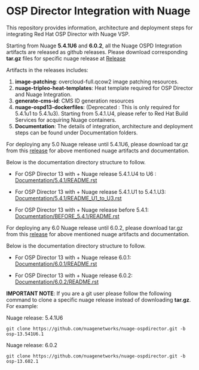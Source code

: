 # OSP Director Integration with Nuage

This repository provides information, architecture and deployment steps for integrating Red Hat OSP Director with Nuage VSP.

Starting from Nuage **5.4.1U6** and **6.0.2**, all the Nuage OSPD Integration artifacts are released as github releases. Please download corresponding **tar.gz** files for specific nuage release at [Release](https://github.com/nuagenetworks/nuage-ospdirector/releases) 

Artifacts in the releases includes:

1. **image-patching**: overcloud-full.qcow2 image patching resources.
2. **nuage-tripleo-heat-templates**: Heat template required for OSP Director and Nuage Integration.
3. **generate-cms-id**: CMS ID generation resources
4. **nuage-ospd13-dockerfiles**: (Deprecated : This is only required for 5.4.1u1 to 5.4.1u3). Starting from 5.4.1.U4, please refer to Red Hat Build Services for acquiring Nuage containers.
5. **Documentation**: The details of integration, architecture and deployment steps can be found under Documentation folders.

For deploying any 5.0 Nuage release until 5.4.1U6, please download tar.gz from this [release](https://github.com/nuagenetworks/nuage-ospdirector/releases/tag/osp-13.541U6.1) for above mentioned nuage artifacts and documentation. 

Below is the documentation directory structure to follow.
 
   * For OSP Director 13 with + Nuage release 5.4.1.U4 to U6 : [Documentation/5.4.1/README.rst](https://github.com/nuagenetworks/nuage-ospdirector/blob/osp-13.541U6.1/Documentation/5.4.1/README.rst)
        
   * For OSP Director 13 with + Nuage release 5.4.1.U1 to 5.4.1.U3: [Documentation/5.4.1/README_U1_to_U3.rst](https://github.com/nuagenetworks/nuage-ospdirector/blob/osp-13.541U6.1/Documentation/5.4.1/README_U1_to_U3.rst)
    
   * For OSP Director 13 with + Nuage release before 5.4.1: [Documentation/BEFORE_5.4.1/README.rst](https://github.com/nuagenetworks/nuage-ospdirector/blob/osp-13.541U6.1/Documentation/BEFORE_5.4.1/README.rst)  

For deploying any 6.0 Nuage release until 6.0.2,  please download tar.gz from this [release](https://github.com/nuagenetworks/nuage-ospdirector/releases/tag/osp-13.602.1) for above mentioned nuage artifacts and documentation.     

Below is the documentation directory structure to follow.


   * For OSP Director 13 with + Nuage release 6.0.1: [Documentation/6.0.1/README.rst](https://github.com/nuagenetworks/nuage-ospdirector/blob/osp-13.541U6.1/Documentation/6.0.1/README.rst)

   * For OSP Director 13 with + Nuage release 6.0.2: [Documentation/6.0.2/README.rst](https://github.com/nuagenetworks/nuage-ospdirector/blob/osp-13.541U6.1/Documentation/6.0.2/README.rst)


**IMPORTANT NOTE**:
If you are a git user please follow the following command to clone a specific nuage release instead of downloading **tar.gz**. For example:

Nuage release: 5.4.1U6

    git clone https://github.com/nuagenetworks/nuage-ospdirector.git -b osp-13.541U6.1

Nuage release: 6.0.2

    git clone https://github.com/nuagenetworks/nuage-ospdirector.git -b osp-13.602.1